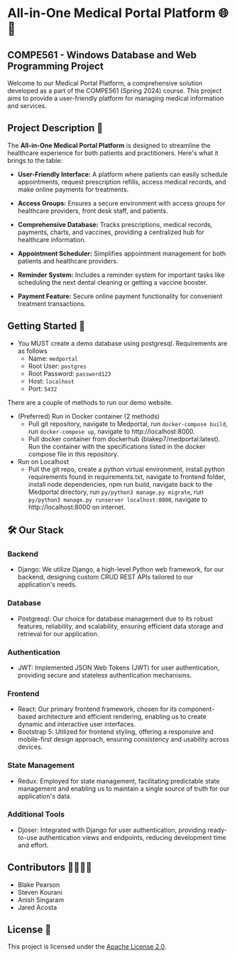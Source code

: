 # All-in-One Medical Portal Platform 🌐💉

## COMPE561 - Windows Database and Web Programming Project

Welcome to our Medical Portal Platform, a comprehensive solution developed as a part of the COMPE561 (Spring 2024) course. This project aims to provide a user-friendly platform for managing medical information and services.

## Project Description 🏥

The **All-in-One Medical Portal Platform** is designed to streamline the healthcare experience for both patients and practitioners. Here's what it brings to the table:

- **User-Friendly Interface:** A platform where patients can easily schedule appointments, request prescription refills, access medical records, and make online payments for treatments.

- **Access Groups:** Ensures a secure environment with access groups for healthcare providers, front desk staff, and patients.

- **Comprehensive Database:** Tracks prescriptions, medical records, payments, charts, and vaccines, providing a centralized hub for healthcare information.

- **Appointment Scheduler:** Simplifies appointment management for both patients and healthcare providers.

- **Reminder System:** Includes a reminder system for important tasks like scheduling the next dental cleaning or getting a vaccine booster.

- **Payment Feature:** Secure online payment functionality for convenient treatment transactions.

## Getting Started 🚀

- You MUST create a demo database using postgresql. Requirements are as follows
  - Name: `medportal`
  - Root User: `postgres`
  - Root Password: `password123`
  - Host: `localhost`
  - Port: `5432`

There are a couple of methods to run our demo website.
- (Preferred) Run in Docker container (2 methods)
  - Pull git repository, navigate to Medportal, run `docker-compose build`, run `docker-compose up`, navigate to http://localhost:8000.
  - Pull docker container from dockerhub (blakep7/medportal:latest). Run the container with the specifications listed in the docker compose file in this repository.
- Run on Localhost
  - Pull the git repo, create a python virtual environment, install python requirements found in requirements.txt, navigate to frontend folder, install node dependencies, npm run build, navigate back to the Medportal directory, run `py/python3 manage.py migrate`, run `py/python3 manage.py runserver localhost:8000`, navigate to http://localhost:8000 on internet.

## 🛠️ Our Stack

### Backend
- Django: We utilize Django, a high-level Python web framework, for our backend, designing custom CRUD REST APIs tailored to our application's needs.

### Database
- Postgresql: Our choice for database management due to its robust features, reliability, and scalability, ensuring efficient data storage and retrieval for our application.

### Authentication
- JWT: Implemented JSON Web Tokens (JWT) for user authentication, providing secure and stateless authentication mechanisms.

### Frontend
- React: Our primary frontend framework, chosen for its component-based architecture and efficient rendering, enabling us to create dynamic and interactive user interfaces.
- Bootstrap 5: Utilized for frontend styling, offering a responsive and mobile-first design approach, ensuring consistency and usability across devices.

### State Management
- Redux: Employed for state management, facilitating predictable state management and enabling us to maintain a single source of truth for our application's data.

### Additional Tools
- Djoser: Integrated with Django for user authentication, providing ready-to-use authentication views and endpoints, reducing development time and effort.

## Contributors 👩‍💻👨‍💻

- Blake Pearson
- Steven Kourani
- Anish Singaram
- Jared Acosta

## License 📜

This project is licensed under the [Apache License 2.0](LICENSE).

